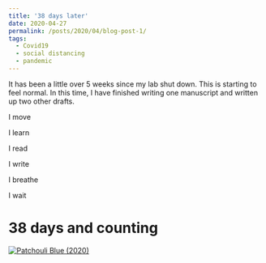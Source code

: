```yaml
---
title: '38 days later'
date: 2020-04-27
permalink: /posts/2020/04/blog-post-1/
tags:
  - Covid19
  - social distancing
  - pandemic
---
```


It has been a little over 5 weeks since my lab shut down. This is starting to feel normal.
In this time, I have finished writing one manuscript and written up two other drafts.

I move

I learn

I read

I write

I breathe

I wait


38 days and counting
======

[![Patchouli Blue (2020)](https://img.youtube.com/vi/5RkoPf44jvc/0.jpg)](https://www.youtube.com/watch?v=5RkoPf44jvc)
